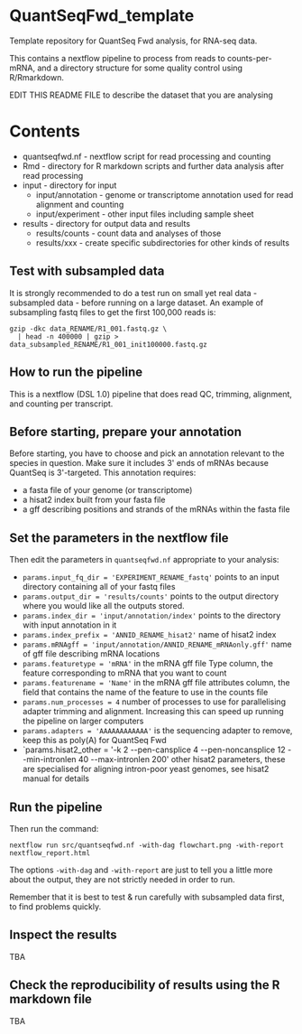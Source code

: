 # QuantSeqFwd_template

Template repository for QuantSeq Fwd analysis, for RNA-seq data.

This contains a nextflow pipeline to process from reads to counts-per-mRNA, and a directory structure for some quality control using R/Rmarkdown.

EDIT THIS README FILE to describe the dataset that you are analysing


# Contents

- quantseqfwd.nf - nextflow script for read processing and counting
- Rmd - directory for R markdown scripts and further data analysis after read processing
- input - directory for input
  - input/annotation - genome or transcriptome annotation used for read alignment and counting
  - input/experiment - other input files including sample sheet
- results - directory for output data and results
    - results/counts - count data and analyses of those
    - results/xxx - create specific subdirectories for other kinds of results


## Test with subsampled data

It is strongly recommended to do a test run on small yet real data - subsampled data - before running on a large dataset.
An example of subsampling fastq files to get the first 100,000 reads is:

```
gzip -dkc data_RENAME/R1_001.fastq.gz \
  | head -n 400000 | gzip > data_subsampled_RENAME/R1_001_init100000.fastq.gz
```


## How to run the pipeline

This is a nextflow (DSL 1.0) pipeline that does read QC, trimming, alignment, and counting per transcript.


## Before starting, prepare your annotation

Before starting, you have to choose and pick an annotation relevant to the species in question.  Make sure it includes 3' ends of mRNAs because QuantSeq is 3'-targeted. This annotation requires:

- a fasta file of your genome (or transcriptome)
- a hisat2 index built from your fasta file
- a gff describing positions and strands of the mRNAs within the fasta file


## Set the parameters in the nextflow file

Then edit the parameters in `quantseqfwd.nf` appropriate to your analysis:

- `params.input_fq_dir = 'EXPERIMENT_RENAME_fastq'` points to an input directory containing all of your fastq files 
- `params.output_dir = 'results/counts'` points to the output directory where you would like all the outputs stored.
- `params.index_dir = 'input/annotation/index'` points to the directory with input annotation in it
- `params.index_prefix = 'ANNID_RENAME_hisat2'` name of hisat2 index
- `params.mRNAgff = 'input/annotation/ANNID_RENAME_mRNAonly.gff'` name of gff file describing mRNA locations
- `params.featuretype = 'mRNA'` in the mRNA gff file Type column, the feature corresponding to mRNA that you want to count
- `params.featurename = 'Name'` in the mRNA gff file attributes column, the field that contains the name of the feature to use in the counts file
- `params.num_processes = 4` number of processes to use for parallelising adapter trimming and alignment. Increasing this can speed up running the pipeline on larger computers
- `params.adapters = 'AAAAAAAAAAAA'` is the sequencing adapter to remove, keep this as poly(A) for QuantSeq Fwd
- `params.hisat2_other = '-k 2 --pen-cansplice 4 --pen-noncansplice 12 --min-intronlen 40  --max-intronlen 200' other hisat2 parameters, these are specialised for aligning intron-poor yeast genomes, see hisat2 manual for details


## Run the pipeline

Then run the command:

```
nextflow run src/quantseqfwd.nf -with-dag flowchart.png -with-report nextflow_report.html
```

The options `-with-dag` and `-with-report` are just to tell you a little more about the output, they are not strictly needed in order to run.

Remember that it is best to test & run carefully with subsampled data first, to find problems quickly.


## Inspect the results

TBA


## Check the reproducibility of results using the R markdown file

TBA
